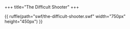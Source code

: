 +++
title="The Difficult Shooter"
+++

{{ ruffle(path="swf/the-difficult-shooter.swf" width="750px" height="450px") }}
